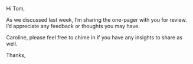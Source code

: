 Hi Tom,

As we discussed last week, I’m sharing the one-pager with you for review. I’d appreciate any feedback or thoughts you may have.

Caroline, please feel free to chime in if you have any insights to share as well.

Thanks,
